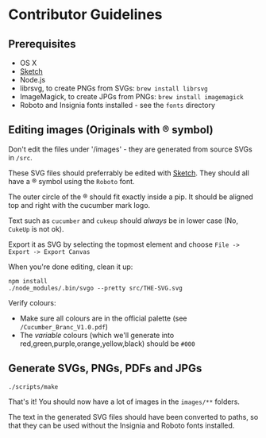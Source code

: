 # Contributor Guidelines

## Prerequisites

* OS X
* [Sketch](https://www.sketchapp.com/)
* Node.js
* librsvg, to create PNGs from SVGs: `brew install librsvg`
* ImageMagick, to create JPGs from PNGs: `brew install imagemagick`
* Roboto and Insignia fonts installed - see the `fonts` directory

## Editing images (Originals with ® symbol)

Don't edit the files under '/images' - they are generated from source SVGs in
`/src`.

These SVG files should preferrably be edited with [Sketch](https://www.sketchapp.com/).
They should all have a ® symbol using the `Roboto` font.

The outer circle of the ® should fit exactly inside a pip. It should be aligned top and right
with the cucumber mark logo.

Text such as `cucumber` and `cukeup` should *always* be in lower case (No, `CukeUp` is not ok).

Export it as SVG by selecting the topmost element and choose `File -> Export -> Export Canvas`

When you're done editing, clean it up:

    npm install
    ./node_modules/.bin/svgo --pretty src/THE-SVG.svg

Verify colours:

* Make sure all colours are in the official palette (see `/Cucumber_Branc_V1.0.pdf`)
* The *variable* colours (which we'll generate into red,green,purple,orange,yellow,black) should be `#000`

## Generate SVGs, PNGs, PDFs and JPGs

    ./scripts/make

That's it! You should now have a lot of images in the `images/**` folders.

The text in the generated SVG files should have been converted to paths, so that they
can be used without the Insignia and Roboto fonts installed.
